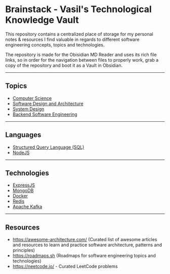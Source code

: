 # Brainstack - Vasil's Technological Knowledge Vault

This repository contains a centralized place of storage for my personal notes & resources I find valuable in regards to different software engineering concepts, topics and technologies.

The repository is made for the Obisidian MD Reader and uses its rich file links, so in order for the navigation between files to properly work, grab a copy of the repository and boot it as a Vault in Obsidian.

---

## Topics

- [Computer Science](computer-science.md)
- [Software Design and Architecture](software-design-and-architecture.md)
- [System Design](system-design.md)
- [Backend Software Engineering](backend-software-engineering.md)

---

## Languages

- [Structured Query Language (SQL)](structured-query-language.md)
- [NodeJS](nodejs.md)

---

## Technologies

- [ExpressJS](express.md)
- [MongoDB](mongodb.md)
- [Docker](docker.md)
- [Redis](redis.md)
- [Apache Kafka](apache-kafka.md)

---

## Resources

- https://awesome-architecture.com/ (Curated list of awesome articles and resources to learn and practice software architecture, patterns and principles)
- https://roadmaps.sh (Roadmaps for software engineering topics and technologies)
- https://neetcode.io/ - Curated LeetCode problems
